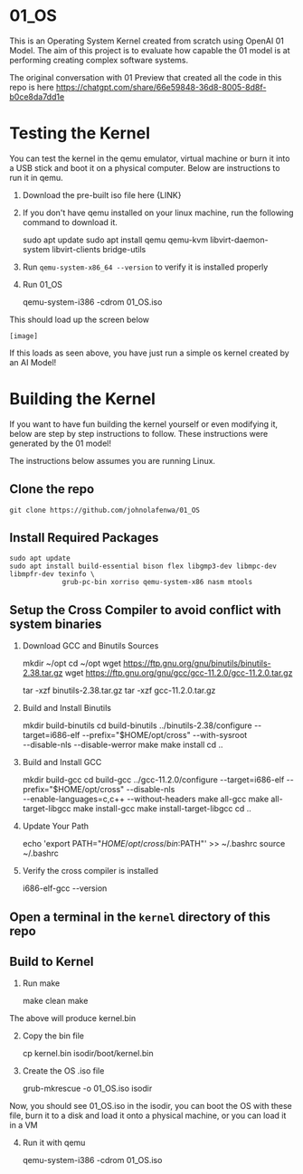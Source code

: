 # 01_OS

This is an Operating System Kernel created from scratch using OpenAI 01 Model.
The aim of this project is to evaluate how capable the 01 model is at performing creating complex software systems.

The original conversation with 01 Preview that created all the code in this repo is here https://chatgpt.com/share/66e59848-36d8-8005-8d8f-b0ce8da7dd1e


# Testing the Kernel

You can test the kernel in the qemu emulator, virtual machine or burn it into a USB stick and boot it on a physical computer.
Below are instructions to run it in qemu.

1. Download the pre-built iso file here {LINK}

2. If you don't have qemu installed on your linux machine, run the following command to download it.

    sudo apt update
    sudo apt install qemu qemu-kvm libvirt-daemon-system libvirt-clients bridge-utils

3. Run `qemu-system-x86_64 --version` to verify it is installed properly

4. Run 01_OS 

    qemu-system-i386 -cdrom 01_OS.iso

This should load up the screen below

    [image]

If this loads as seen above, you have just run a simple os kernel created by an AI Model!


# Building the Kernel

If you want to have fun building the kernel yourself or even modifying it, below are step by step instructions to follow.
These instructions were generated by the 01 model!

The instructions below assumes you are running Linux.

## Clone the repo

    git clone https://github.com/johnolafenwa/01_OS

## Install Required Packages

    sudo apt update
    sudo apt install build-essential bison flex libgmp3-dev libmpc-dev libmpfr-dev texinfo \
                 grub-pc-bin xorriso qemu-system-x86 nasm mtools



## Setup the Cross Compiler to avoid conflict with system binaries

1. Download GCC and Binutils Sources
   
    mkdir ~/opt
    cd ~/opt
    wget https://ftp.gnu.org/gnu/binutils/binutils-2.38.tar.gz
    wget https://ftp.gnu.org/gnu/gcc/gcc-11.2.0/gcc-11.2.0.tar.gz

    tar -xzf binutils-2.38.tar.gz
    tar -xzf gcc-11.2.0.tar.gz

2. Build and Install Binutils

    mkdir build-binutils
    cd build-binutils
    ../binutils-2.38/configure --target=i686-elf --prefix="$HOME/opt/cross" --with-sysroot \
                            --disable-nls --disable-werror
    make
    make install
    cd ..

3. Build and Install GCC
    
    mkdir build-gcc
    cd build-gcc
    ../gcc-11.2.0/configure --target=i686-elf --prefix="$HOME/opt/cross" --disable-nls \
                            --enable-languages=c,c++ --without-headers
    make all-gcc
    make all-target-libgcc
    make install-gcc
    make install-target-libgcc
    cd ..

4. Update Your Path

    echo 'export PATH="$HOME/opt/cross/bin:$PATH"' >> ~/.bashrc
    source ~/.bashrc

5. Verify the cross compiler is installed

    i686-elf-gcc --version

## Open a terminal in the `kernel` directory of this repo

## Build to Kernel


1. Run make

    make clean
    make

The above will produce kernel.bin

2. Copy the bin file

    cp kernel.bin isodir/boot/kernel.bin

3. Create the OS .iso file

    grub-mkrescue -o 01_OS.iso isodir

Now, you should see 01_OS.iso in the isodir, you can boot the OS with these file, burn it to a disk and load it onto a physical machine, or you can load it in a VM

4. Run it with qemu

    qemu-system-i386 -cdrom 01_OS.iso










    

